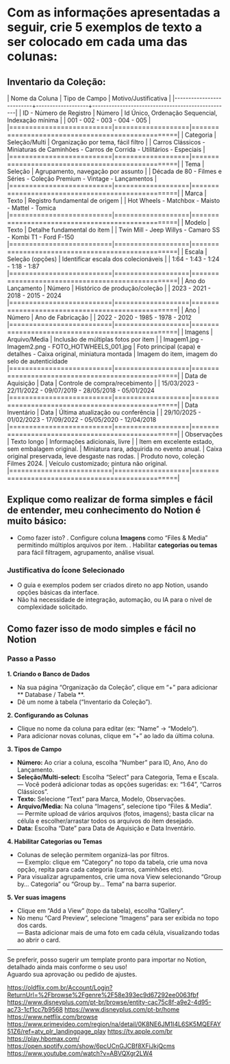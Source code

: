 # Com as informações apresentadas a seguir, crie 5 exemplos de texto a ser colocado em cada uma das colunas:

## Inventario da Coleção:

| Nome da Coluna           | Tipo de Campo     | Motivo/Justificativa                             |
|--------------------------+-------------------+--------------------------------------------------|
| ID - Número de Registro  | Número            | Id Único, Ordenação Sequencial, Indexação mínima |
| 001 - 002 - 003 - 004 - 005                                                                     |
|==========================|===================|==================================================|
| Categoria                | Seleção/Multi     | Organização por tema, fácil filtro               |
| Carros Clássicos - Miniaturas de Caminhões - Carros de Corrida - Utilitários - Especiais        |
|==========================|===================|==================================================|
| Tema                     | Seleção           | Agrupamento, navegação por assunto               |
| Década de 80 - Filmes e Séries - Coleção Premium - Vintage - Lançamentos                        |
|==========================|===================|==================================================|
| Marca                    | Texto             | Registro fundamental de origem                   |
| Hot Wheels - Matchbox - Maisto - Mattel - Tomica
|==========================|===================|==================================================|
| Modelo                   | Texto             | Detalhe fundamental do item                      |
| Twin Mill - Jeep Willys - Camaro SS - Kombi T1 - Ford F-150
|==========================|===================|==================================================|
| Escala                   | Seleção (opções)  | Identificar escala dos colecionáveis             |
| 1:64 - 1:43 - 1:24 - 1:18 - 1:87
|==========================|===================|==================================================|
| Ano do Lançamento        | Número            | Histórico de produção/coleção                    |
| 2023 - 2021 - 2018 - 2015 - 2024
|==========================|===================|==================================================|
| Ano                      | Número            | Ano de Fabricação                                |
| 2022 - 2020 - 1985 - 1978 - 2012
|==========================|===================|==================================================|
| Imagens                  | Arquivo/Media     | Inclusão de múltiplas fotos por item             |
| Imagem1.jpg - Imagem2.png - FOTO_HOTWHEELS_001.jpg
| Foto principal (capa) e detalhes - Caixa original, miniatura montada
| Imagem do item, imagem do selo de autenticidade
|==========================|===================|==================================================|
| Data de Aquisição        | Data              | Controle de compra/recebimento                   |
| 15/03/2023 - 22/11/2022 - 09/07/2019 - 28/05/2018 - 05/01/2024
|==========================|===================|==================================================|
| Data Inventário          | Data              | Última atualização ou conferência                |
| 29/10/2025 - 01/02/2023 - 17/09/2022 - 05/05/2020 - 12/04/2018
|==========================|===================|==================================================|
| Observações              | Texto longo       | Informações adicionais, livre                    |
| Item em excelente estado, sem embalagem original.
| Miniatura rara, adquirida no evento anual.
| Caixa original preservada, leve desgaste nas rodas.
| Produto novo, coleção Filmes 2024.
| Veículo customizado; pintura não original.
|==========================|===================|==================================================|






## Explique como realizar de forma simples e fácil de entender, meu conhecimento do Notion é muito básico:

- Como fazer isto? 
   . Configure coluna **Imagens** como “Files & Media” permitindo múltiplos arquivos por item.
   . Habilitar **categorias ou temas** para fácil filtragem, agrupamento, análise visual.



### Justificativa do Ícone Selecionado

- O guia e exemplos podem ser criados direto no app Notion, usando opções básicas da interface.
- Não há necessidade de integração, automação, ou IA para o nível de complexidade solicitado.



## Como fazer isso de modo simples e fácil no Notion

### Passo a Passo

**1. Criando o Banco de Dados**
- Na sua página “Organização da Coleção”, clique em “+” para adicionar **
  Database / Tabela
**.
- Dê um nome à tabela (“Inventario da Coleção”).

**2. Configurando as Colunas**
- Clique no nome da coluna para editar (ex: “Name” → “Modelo”).
- Para adicionar novas colunas, clique em “+” ao lado da última coluna.

**3. Tipos de Campo**
- **Número:** Ao criar a coluna, escolha “Number” para ID, Ano, Ano do Lançamento.
- **Seleção/Multi-select:** Escolha “Select” para Categoria, Tema e Escala.  
  — Você poderá adicionar todas as opções sugeridas: ex: “1:64”, “Carros Clássicos”.
- **Texto:** Selecione “Text” para Marca, Modelo, Observações.
- **Arquivo/Media:** Na coluna “Imagens”, selecione tipo “Files & Media”.  
  — Permite upload de vários arquivos (fotos, imagens); basta clicar na célula e escolher/arrastar todos os arquivos do item desejado.
- **Data:** Escolha “Date” para Data de Aquisição e Data Inventário.

**4. Habilitar Categorias ou Temas**
- Colunas de seleção permitem organizá-las por filtros.  
  — Exemplo: clique em “Category” no topo da tabela, crie uma nova opção, repita para cada categoria (carros, caminhões etc).
- Para visualizar agrupamentos, crie uma nova
  View
  selecionando “Group by… Categoria”
  ou “Group by… Tema” na barra superior.

**5. Ver suas imagens**
- Clique em “Add a View” (topo da tabela), escolha “Gallery”.
- No menu “Card Preview”, selecione “Imagens” para ser exibida no topo dos cards.  
  — Basta adicionar mais de uma foto em cada célula, visualizando todas ao abrir o card.

***

Se preferir, posso sugerir um template pronto para importar no Notion, detalhado ainda mais conforme o seu uso!  
Aguardo sua aprovação ou pedido de ajustes.





https://oldflix.com.br/Account/Login?ReturnUrl=%2Fbrowse%2Fgenre%2F58e393ec9d67292ee0063fbf
https://www.disneyplus.com/pt-br/browse/entity-cac75c8f-a9e2-4d95-ac73-1cf1cc7b9568
https://www.disneyplus.com/pt-br/home
https://www.netflix.com/browse
https://www.primevideo.com/region/na/detail/0K8NE6JM1I4L6SK5MQEFAY51Z6/ref=atv_plr_landingpage_play
https://tv.apple.com/br
https://play.hbomax.com/
https://open.spotify.com/show/6pcUCnGJCBf8XFiJkjQcms
https://www.youtube.com/watch?v=ABVQXgr2LW4
